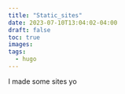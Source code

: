 ```yaml
---
title: "Static_sites"
date: 2023-07-10T13:04:02-04:00
draft: false
toc: true
images:
tags:
  - hugo
---
```


I made some sites yo



